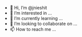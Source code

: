- 👋 Hi, I’m @jnieshit
- 👀 I’m interested in ...
- 🌱 I’m currently learning ...
- 💞️ I’m looking to collaborate on ...
- 📫 How to reach me ...

<!---
jnieshit/jnieshit is a ✨ special ✨ repository because its `README.md` (this file) appears on your GitHub profile.
You can click the Preview link to take a look at your changes.
--->
